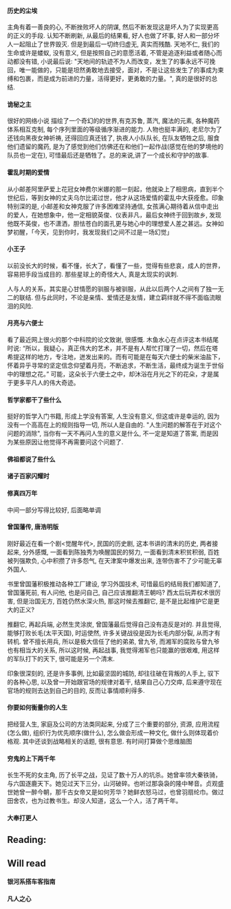 #### 历史的尘埃 
 主角有着一善良的心, 不断挫败坏人的阴谋, 然后不断发现这是坏人为了实现更高的正义的手段. 认知不断刷新, 从最后的结果看, 好人也做了坏事, 好人和一部分坏人一起阻止了世界毁灭. 但是到最后一切终归虚无, 真实而残酷. 天地不仁, 我们的生命或许是蝼蚁, 没有意义, 但是按照自己的意愿活着, 不管是追逐利益或者随心而动都没有错, 小说最后说: "天地间的轨迹不为人而改变，发生了的事永远不可挽回，唯一能做的，只能是坦然勇敢地去接受，面对，不是让这些发生了的事成为束缚和包裹，而是成为前进的力量，活得更好，更勇敢的力量。", 真的是很好的总结.

#### 诡秘之主
很好的网络小说 描绘了一个奇幻的的世界,有克苏鲁, 蒸汽, 魔法的元素, 各种魔药体系相互克制, 每个序列里面的等级循序渐进的能力. 人物也挺丰满的, 老尼尔为了还钱向黑夜女神祈祷, 还得回应真还钱了, 执夜人小队队长, 在队友牺牲之后, 服食他们遗留的魔药, 是为了感觉到他们仿佛还在和他们一起作战(感觉在他的梦境他的队员也一定在), 可惜最后还是牺牲了。总的来说,讲了一个成长和守护的故事.

#### 霍乱时期的爱情
 从小邮差阿里萨爱上花冠女神费尔米娜的那一刻起，他就染上了相思病，直到半个世纪后，等到女神的丈夫乌尔比诺过世，他才从这场爱情的霍乱中大获痊愈。印象特别深的是, 小邮差和女神克服了许多困难坚持通信, 女孩满心期待着从信中走出的爱人，在她想象中，他一定相貌英俊、仪表非凡，最后女神终于回到故乡, 发现他既不英俊，也不潇洒，胆怯苍白的面孔更与她心中的理想爱人差之甚远。女神如梦初醒，「今天，见到你时，我发现我们之间不过是一场幻觉」

#### 小王子
以前没长大的时候，看不懂，长大了，看懂了一些，觉得有些悲哀，成人的世界，容易把手段当成目的. 那些星球上的奇怪大人, 真是太现实的讽刺.

人与人的关系，其实是心甘情愿的驯服与被驯服，从此以后两个人之间有了独一无二的联结. 但与此同时，不论是亲情、爱情还是友情，建立羁绊就不得不面临流眼泪的风险.

#### 月亮与六便士
看了最近网上很火的那个中科院的论文致谢, 很感慨. 木鱼水心在点评这本书结尾时说: “所以，我疑心，真正伟大的艺术，并不是有人帮忙打理了一切，然后在塔希提这样的地方，专注地，迸发出来的。而有可能是在每天六便士的柴米油盐下，怀着异乎寻常的坚定信念仰望着月亮，不断追求，不断生活，最终成为诞生于世俗中的理想之花。” 可能，这朵长于六便士之中，却沐浴在月光之下的花朵，才是属于更多平凡人的伟大奇迹。

#### 哲学家都干了些什么
挺好的哲学入门书籍, 形成上学没有答案, 人生没有意义, 但这或许是幸运的, 因为没有一个高高在上的规则指导一切, 所以人是自由的. "人生问题的解答在于对这个问题的消除", 当你有一天不再问人生的意义是什么, 不一定是知道了答案, 而是因为某些原因让他觉得不再需要问这个问题了.

#### 佛祖都说了些什么

#### 诸子百家闪耀时

#### 修真四万年 
中间一部分写得比较好, 后面略单调

#### 曾国藩传, 唐浩明版
刚好最近在看一个剧<觉醒年代>, 民国的历史剧, 这本书讲的清末的历史, 两者接起来, 分外感慨, 一面看到陈独秀为唤醒国民的努力, 一面看到清末积贫积弱, 百姓被列强欺负, 心中积攒了许多怨气, 在天津案中爆发出来, 连带伤害不了少可能无辜外国人. 

书里曾国藩积极推动各种工厂建设, 学习外国技术, 可惜最后的结局我们都知道了, 曾国藩死前, 有人问他, 也是问自己, 自己应该推翻清王朝吗? 西太后玩弄权术很厉害, 但是治国无方, 百姓仍然水深火热, 那这时候去推翻它, 是不是比起维护它是更大的正义?

推翻它, 再起兵端, 必然生灵涂炭, 曾国藩最后觉得自己没有造反是对的. 并且觉得, 能够打败长毛(太平天国), 时运使然, 许多关键战役是因为长毛内部分裂, 从而才有转机. 曾不擅长用兵, 所以是极大信任了他的弟弟, 曾九爷, 而湘军的腐败与曾九爷也有相当大的关系, 所以这时候, 再起战事, 我觉得湘军也只能赢的很艰难, 用这样的军队打下的天下, 很可能是另一个清末.

印象很深刻的, 还是许多事例, 比如最坚固的城防, 却往往破在背叛的人手上, 驭下的各种心思, 以及曾一开始跟官场的规律对着干, 结果自己心力交瘁, 后来遵守现在官场的规则去达到自己的目的, 反而让事情顺利得多.

#### 你要如何衡量你的人生
把经营人生, 家庭及公司的方法类同起来, 分成了三个重要的部分, 资源, 应用流程(怎么做), 组织行为优先顺序(做什么), 怎么做会形成一种文化, 做什么则体现着价格观. 其中还谈到战略相关的话题, 很有意思. 有时间打算做个思维脑图

#### 穷鬼的上下两千年
长生不死的女主角, 历了长平之战，见证了数十万人的坑杀。她曾率领大秦铁骑，与六国逐鹿天下。她见过天下三分，山河破碎。也听过那袅袅的隆中琴音。贞观盛世她曾一醉今朝，那千古女帝又是如何芳华？她鲜衣怒马过，也曾羽扇纶巾。做过田舍农，也为过教书生。却没人知道，这么一个人，活了两千年。

#### 大奉打更人
## Reading:


## Will read
#### 银河系搭车客指南
#### 凡人之心
